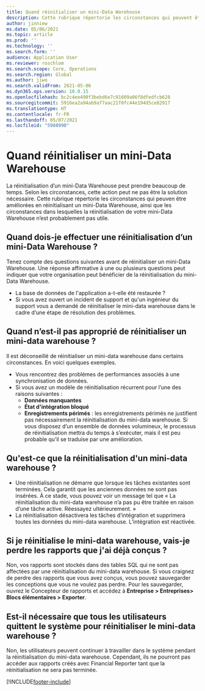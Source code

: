 ```yaml
---
title: Quand réinitialiser un mini-Data Warehouse
description: Cette rubrique répertorie les circonstances qui peuvent être améliorées en réinitialisant un mini-Data Warehouse et les circonstances dans lesquelles la réinitialisation de votre mini-Data Warehouse n’est probablement pas utile.
author: jinniew
ms.date: 05/06/2021
ms.topic: article
ms.prod: ''
ms.technology: ''
ms.search.form: ''
audience: Application User
ms.reviewer: roschlom
ms.search.scope: Core, Operations
ms.search.region: Global
ms.author: jiwo
ms.search.validFrom: 2021-05-06
ms.dyn365.ops.version: 10.0.15
ms.openlocfilehash: bc2c4ee490f3bebd6e7c91609a06f8dfedfcb628
ms.sourcegitcommit: 5916ea2a94ab9af7aac21f0fc44e194d5ce82917
ms.translationtype: HT
ms.contentlocale: fr-FR
ms.lasthandoff: 05/07/2021
ms.locfileid: "5988990"
---
```

# <a name="when-to-reset-a-data-mart"></a>Quand réinitialiser un mini-Data Warehouse

La réinitialisation d’un mini-Data Warehouse peut prendre beaucoup de temps. Selon les circonstances, cette action peut ne pas être la solution nécessaire. Cette rubrique répertorie les circonstances qui peuven être améliorées en réinitialisant un mini-Data Warehouse, ainsi que les circonstances dans lesquelles la réinitialisation de votre mini-Data Warehouse n’est probablement pas utile.  

## <a name="when-do-i-need-to-do-a-data-mart-reset"></a>Quand dois-je effectuer une réinitialisation d’un mini-Data Warehouse ?
Tenez compte des questions suivantes avant de réinitialiser un mini-Data Warehouse. Une réponse affirmative à une ou plusieurs questions peut indiquer que votre organisation peut bénéficier de la réinitialisation du mini-Data Warehouse.

- La base de données de l'application a-t-elle été restaurée ?
- Si vous avez ouvert un incident de support et qu'un ingénieur du support vous a demandé de réinitialiser le mini-data warehouse dans le cadre d’une étape de résolution des problèmes.
 
## <a name="when-is-it-not-appropriate-to-reset-a-data-mart"></a>Quand n’est-il pas approprié de réinitialiser un mini-data warehouse ?
Il est déconseillé de réinitialiser un mini-data warehouse dans certains circonstances. En voici quelques exemples. 

- Vous rencontrez des problèmes de performances associés à une synchronisation de données. 
- Si vous avez un modèle de réinitialisation récurrent pour l’une des raisons suivantes : 
  - **Données manquantes** 
  - **État d'intégration bloqué** 
  - **Enregistrements périmés** : les enregistrements périmés ne justifient pas nécessairement la réinitialisation du mini-data warehouse. Si vous disposez d’un ensemble de données volumineux, le processus de réinitialisation mettra du temps à s’exécuter, mais il est peu probable qu’il se traduise par une amélioration.
 
## <a name="what-is-a-data-mart-reset"></a>Qu'est-ce que la réinitialisation d'un mini-data warehouse ?
- Une réinitialisation ne démarre que lorsque les tâches existantes sont terminées. Cela garantit que les anciennes données ne sont pas insérées. À ce stade, vous pouvez voir un message tel que « La réinitialisation du mini-data warehouse n’a pas pu être traitée en raison d’une tâche active. Réessayez ultérieurement. »
- La réinitialisation désactivera les tâches d’intégration et supprimera toutes les données du mini-data warehouse. L’intégration est réactivée.

## <a name="if-i-reset-the-data-mart-will-i-lose-reports-that-ive-already-designed"></a>Si je réinitialise le mini-data warehouse, vais-je perdre les rapports que j'ai déjà conçus ? 
Non, vos rapports sont stockés dans des tables SQL qui ne sont pas affectées par une réinitialisation du mini-data warehouse. Si vous craignez de perdre des rapports que vous avez conçus, vous pouvez sauvegarder les conceptions que vous ne voulez pas perdre. Pour les sauvegarder, ouvrez le Concepteur de rapports et accédez à **Entreprise > Entreprises> Blocs élémentaires > Exporter**.
 
## <a name="is-it-necessary-for-all-users-to-exit-the-system-to-reset-the-data-mart"></a>Est-il nécessaire que tous les utilisateurs quittent le système pour réinitialiser le mini-data warehouse ?
Non, les utilisateurs peuvent continuer à travailler dans le système pendant la réinitialisation du mini-data warehouse. Cependant, ils ne pourront pas accéder aux rapports créés avec Financial Reporter tant que la réinitialisation ne sera pas terminée. 

[!INCLUDE[footer-include](../../../includes/footer-banner.md)]
